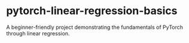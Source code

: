 # pytorch-linear-regression-basics
A beginner-friendly project demonstrating the fundamentals of PyTorch through linear regression.
